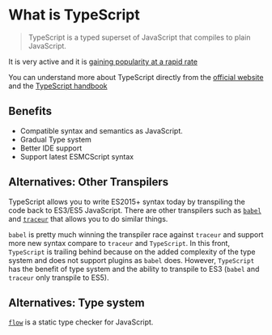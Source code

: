 # What is TypeScript

> TypeScript is a typed superset of JavaScript that compiles to plain JavaScript.

It is very active and it is [gaining popularity at a rapid rate](https://www.google.com/trends/explore#q=TypeScript&cmpt=q&tz=Etc%2FGMT%2B7)

You can understand more about TypeScript directly from the [official website](http://www.typescriptlang.org) and the [TypeScript handbook](http://www.typescriptlang.org/docs/handbook/basic-types.html)

## Benefits

- Compatible syntax and semantics as JavaScript.
- Gradual Type system
- Better IDE support
- Support latest ESMCScript syntax

## Alternatives: Other Transpilers

TypeScript allows you to write ES2015+ syntax today by transpiling the code back to ES3/ES5 JavaScript.
There are other transpilers such as [`babel`](http://babeljs.io/) and [`traceur`](https://github.com/google/traceur-compiler) that allows you to do similar things.

`babel` is pretty much winning the transpiler race against `traceur` and support more new syntax compare to `traceur` and `TypeScript`.
In this front, `TypeScript` is trailing behind because on the added complexity of the type system and does not support plugins as `babel` does.
However, `TypeScript` has the benefit of type system and the ability to transpile to ES3 (`babel` and `traceur` only transpile to ES5).

## Alternatives: Type system

[`flow`](https://flowtype.org/) is a static type checker for JavaScript.
